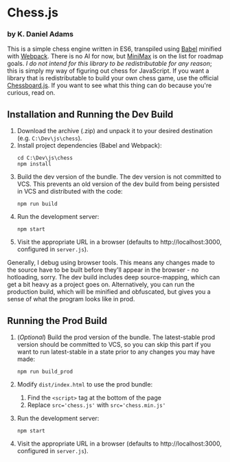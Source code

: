 # Chess.js
### by K. Daniel Adams

This is a simple chess engine written in ES6, transpiled using [Babel](https://babeljs.io/) minified with [Webpack](https://webpack.js.org/).  There is no AI for now, but [MiniMax](https://www.freecodecamp.org/news/simple-chess-ai-step-by-step-1d55a9266977/) is on the list for roadmap goals.  *I do not intend for this library to be redistributable for any reason*; this is simply my way of figuring out chess for JavaScript.  If you want a library that is redistributable to build your own chess game, use the official [Chessboard.js](https://chessboardjs.com/).  If you want to see what this thing can do because you're curious, read on.

## Installation and Running the Dev Build

1. Download the archive (.zip) and unpack it to your desired destination (e.g. `C:\Dev\js\chess`).
2. Install project dependencies (Babel and Webpack):
    ```
    cd C:\Dev\js\chess
    npm install
    ```
3. Build the dev version of the bundle.  The dev version is not committed to VCS.  This prevents an old version of the dev build from being persisted in VCS and distributed with the code:
    ```
    npm run build
    ```
4. Run the development server:
    ```
    npm start
    ```
5. Visit the appropriate URL in a browser (defaults to http://localhost:3000, configured in `server.js`).

Generally, I debug using browser tools.  This means any changes made to the source have to be built before they'll appear in the browser - no hotloading, sorry.  The dev build includes deep source-mapping, which can get a bit heavy as a project goes on.  Alternatively, you can run the production build, which will be minified and obfuscated, but gives you a sense of what the program looks like in prod.

## Running the Prod Build

1. (*Optional*) Build the prod version of the bundle.  The latest-stable prod version should be committed to VCS, so you can skip this part if you want to run latest-stable in a state prior to any changes you may have made:
    ```
    npm run build_prod
    ```
2. Modify `dist/index.html` to use the prod bundle:
    1. Find the `<script>` tag at the bottom of the page
    2. Replace `src='chess.js'` with `src='chess.min.js'`

3. Run the development server:
   ```
   npm start
   ```
4. Visit the appropriate URL in a browser (defaults to http://localhost:3000, configured in `server.js`).